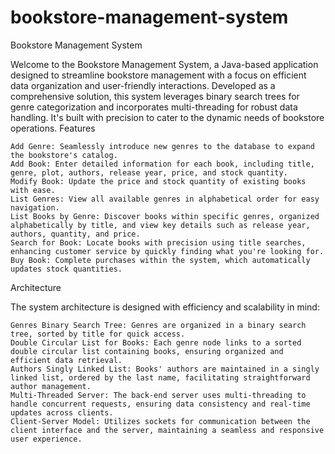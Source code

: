 # bookstore-management-system
 
Bookstore Management System

Welcome to the Bookstore Management System, a Java-based application designed to streamline bookstore management with a focus on efficient data organization and user-friendly interactions. Developed as a comprehensive solution, this system leverages binary search trees for genre categorization and incorporates multi-threading for robust data handling. It's built with precision to cater to the dynamic needs of bookstore operations.
Features

    Add Genre: Seamlessly introduce new genres to the database to expand the bookstore's catalog.
    Add Book: Enter detailed information for each book, including title, genre, plot, authors, release year, price, and stock quantity.
    Modify Book: Update the price and stock quantity of existing books with ease.
    List Genres: View all available genres in alphabetical order for easy navigation.
    List Books by Genre: Discover books within specific genres, organized alphabetically by title, and view key details such as release year, authors, quantity, and price.
    Search for Book: Locate books with precision using title searches, enhancing customer service by quickly finding what you're looking for.
    Buy Book: Complete purchases within the system, which automatically updates stock quantities.

Architecture

The system architecture is designed with efficiency and scalability in mind:

    Genres Binary Search Tree: Genres are organized in a binary search tree, sorted by title for quick access.
    Double Circular List for Books: Each genre node links to a sorted double circular list containing books, ensuring organized and efficient data retrieval.
    Authors Singly Linked List: Books' authors are maintained in a singly linked list, ordered by the last name, facilitating straightforward author management.
    Multi-Threaded Server: The back-end server uses multi-threading to handle concurrent requests, ensuring data consistency and real-time updates across clients.
    Client-Server Model: Utilizes sockets for communication between the client interface and the server, maintaining a seamless and responsive user experience.